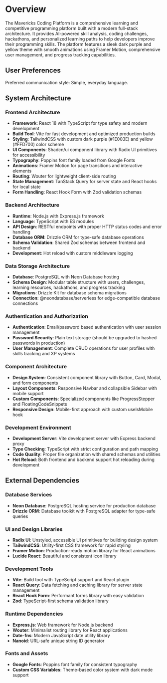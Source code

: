 # Overview

The Mavericks Coding Platform is a comprehensive learning and competitive programming platform built with a modern full-stack architecture. It provides AI-powered skill analysis, coding challenges, hackathons, and personalized learning paths to help developers improve their programming skills. The platform features a sleek dark purple and yellow theme with smooth animations using Framer Motion, comprehensive user management, and progress tracking capabilities.

## User Preferences

Preferred communication style: Simple, everyday language.

## System Architecture

### Frontend Architecture
- **Framework**: React 18 with TypeScript for type safety and modern development
- **Build Tool**: Vite for fast development and optimized production builds
- **Styling**: TailwindCSS with custom dark purple (#1E003E) and yellow (#FFD700) color scheme
- **UI Components**: Shadcn/ui component library with Radix UI primitives for accessibility
- **Typography**: Poppins font family loaded from Google Fonts
- **Animations**: Framer Motion for page transitions and interactive elements
- **Routing**: Wouter for lightweight client-side routing
- **State Management**: TanStack Query for server state and React hooks for local state
- **Form Handling**: React Hook Form with Zod validation schemas

### Backend Architecture
- **Runtime**: Node.js with Express.js framework
- **Language**: TypeScript with ES modules
- **API Design**: RESTful endpoints with proper HTTP status codes and error handling
- **Database ORM**: Drizzle ORM for type-safe database operations
- **Schema Validation**: Shared Zod schemas between frontend and backend
- **Development**: Hot reload with custom middleware logging

### Data Storage Architecture
- **Database**: PostgreSQL with Neon Database hosting
- **Schema Design**: Modular table structure with users, challenges, learning resources, hackathons, and progress tracking
- **Migrations**: Drizzle Kit for database schema migrations
- **Connection**: @neondatabase/serverless for edge-compatible database connections

### Authentication and Authorization
- **Authentication**: Email/password based authentication with user session management
- **Password Security**: Plain text storage (should be upgraded to hashed passwords in production)
- **User Management**: Complete CRUD operations for user profiles with skills tracking and XP systems

### Component Architecture
- **Design System**: Consistent component library with Button, Card, Modal, and form components
- **Layout Components**: Responsive Navbar and collapsible Sidebar with mobile support
- **Custom Components**: Specialized components like ProgressStepper and FloatingCodeSnippets
- **Responsive Design**: Mobile-first approach with custom useIsMobile hook

### Development Environment
- **Development Server**: Vite development server with Express backend proxy
- **Type Checking**: TypeScript with strict configuration and path mapping
- **Code Quality**: Proper file organization with shared schemas and utilities
- **Hot Reload**: Both frontend and backend support hot reloading during development

## External Dependencies

### Database Services
- **Neon Database**: PostgreSQL hosting service for production database
- **Drizzle ORM**: Database toolkit with PostgreSQL adapter for type-safe queries

### UI and Design Libraries
- **Radix UI**: Unstyled, accessible UI primitives for building design system
- **TailwindCSS**: Utility-first CSS framework for rapid styling
- **Framer Motion**: Production-ready motion library for React animations
- **Lucide React**: Beautiful and consistent icon library

### Development Tools
- **Vite**: Build tool with TypeScript support and React plugin
- **React Query**: Data fetching and caching library for server state management
- **React Hook Form**: Performant forms library with easy validation
- **Zod**: TypeScript-first schema validation library

### Runtime Dependencies
- **Express.js**: Web framework for Node.js backend
- **Wouter**: Minimalist routing library for React applications
- **Date-fns**: Modern JavaScript date utility library
- **Nanoid**: URL-safe unique string ID generator

### Fonts and Assets
- **Google Fonts**: Poppins font family for consistent typography
- **Custom CSS Variables**: Theme-based color system with dark mode support